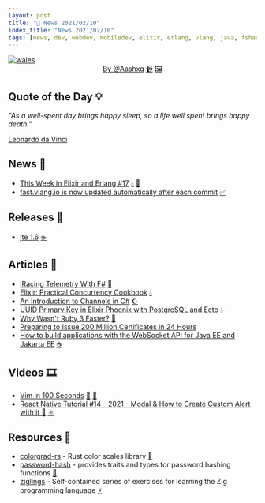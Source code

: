 ```yaml
---
layout: post
title: "📜 News 2021/02/10"
index_title: "News 2021/02/10"
tags: [news, dev, webdev, mobiledev, elixir, erlang, vlang, java, fsharp, csharp, dotnet, ruby, javascript, reactnative, rustlang, ziglang]
---
```


<a href="https://daily-tech-news.github.io/2021/02/10/news.html">
  <img src="https://user-images.githubusercontent.com/430272/107593284-c7e49680-6bed-11eb-9324-ae08c9133d40.png"
     alt="wales"
     class="image">
</a>

<div style="text-align:center">
   <a href="https://www.reddit.com/user/Aashxq/">By @Aashxq</a>
   <a href="https://www.youtube.com/channel/UCWYY87Fh5YrI1-h7gUyC-4Q">📹</a>
   <a href="https://www.instagram.com/aashxq.arts/">🖼</a>
</div>

## Quote of the Day 💡

_"As a well-spent day brings happy sleep, so a life well spent brings happy death."_

[Leonardo da Vinci](https://en.wikipedia.org/wiki/Leonardo_da_Vinci)

## News 📰

- [This Week in Elixir and Erlang #17](https://preslav.me/2021/02/10/this-week-in-elixir-and-erlang-17/) [💧](https://elixir-lang.org "#elixirlang") [📡](https://www.erlang.org "#erlang")
- [fast.vlang.io is now updated automatically after each commit](https://fast.vlang.io) [✅](https://vlang.io "#vlang")

## Releases 🥳

- [jte 1.6](https://github.com/casid/jte/releases/tag/1.6.0) [☕️](https://www.java.com "#java")

## Articles 📜

- [iRacing Telemetry With F#](https://markjames.dev/2021-02-09-iracing-telemetry-fsharp/) [🔷](https://fsharp.org "#fsharp #dotnet")
- [Elixir: Practical Concurrency Cookbook](https://functional.works-hub.com/learn/elixir-practical-concurrency-3794f) [💧](https://elixir-lang.org "#elixirlang")
- [An Introduction to Channels in C#](https://jeremybytes.blogspot.com/2021/02/an-introduction-to-channels-in-c.html) [☪️ ](https://docs.microsoft.com/en-us/dotnet/csharp "#csharp #dotnet")
- [UUID Primary Key in Elixir Phoenix with PostgreSQL and Ecto](https://pawelurbanek.com/elixir-phoenix-uuid) [💧](https://elixir-lang.org "#elixirlang")
- [Why Wasn't Ruby 3 Faster?](https://www.fastruby.io/blog/ruby/performance/why-wasnt-ruby-3-faster.html) [🔻](https://www.ruby-lang.org "#ruby")
- [Preparing to Issue 200 Million Certificates in 24 Hours](https://letsencrypt.org/2021/02/10/200m-certs-24hrs.html)
- [How to build applications with the WebSocket API for Java EE and Jakarta EE](https://blogs.oracle.com/javamagazine/how-to-build-applications-with-the-websocket-api-for-java-ee-and-jakarta-ee) [☕️](https://www.java.com "#java")

## Videos 🎞

- [Vim in 100 Seconds](https://www.youtube.com/watch?v=-txKSRn0qeA) [🍃](https://www.vim.org "#vim") [🍃](https://neovim.io "#neovim")
- [React Native Tutorial #14 - 2021 - Modal & How to Create Custom Alert with it ](https://www.youtube.com/watch?v=dw7xnbxhBUk) [🔶](https://www.ecma-international.org "#javascript") [⚛️ ](https://reactnative.dev "#reactnative")

## Resources 🎪

- [colorgrad-rs](https://github.com/mazznoer/colorgrad-rs) - Rust color scales library [🦀](https://www.rust-lang.org "#rust")
- [password-hash](https://users.rust-lang.org/t/announcing-the-password-hash-crate/55383) - provides traits and types for password hashing functions [🦀](https://www.rust-lang.org "#rust")
- [ziglings](https://github.com/ratfactor/ziglings) - Self-contained series of exercises for learning the Zig programming language [⚡️](https://ziglang.org "#ziglang")
